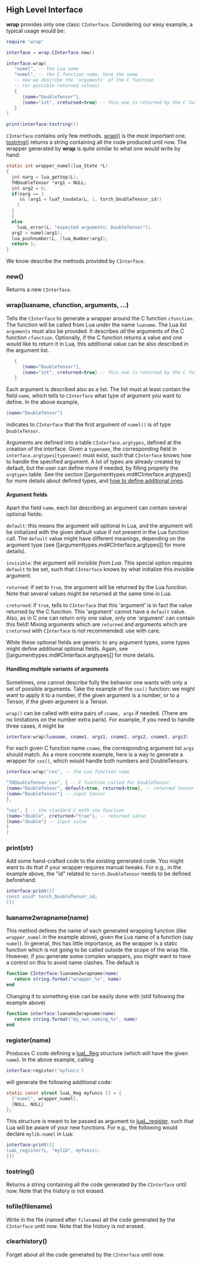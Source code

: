 ## High Level Interface ##

__wrap__ provides only one class: `CInterface`. Considering our easy example, a typical usage
would be:
```lua
require 'wrap'

interface = wrap.CInterface.new()

interface:wrap(
   "numel", -- the Lua name
   "numel", -- the C function name, here the same
   -- now we describe the 'arguments' of the C function
   -- (or possible returned values)
   {
      {name="DoubleTensor"},
      {name="int", creturned=true} -- this one is returned by the C function
   }
)

print(interface:tostring())
```
`CInterface` contains only few methods. [wrap()](highlevelinterface.md#CInterface.wrap) is
the most important one. [tostring()](highlevelinterface.md#CInterface.tostring) returns a
string containing all the code produced until now.  The wrapper generated
by __wrap__ is quite similar to what one would write by hand:
```c
static int wrapper_numel(lua_State *L)
{
  int narg = lua_gettop(L);
  THDoubleTensor *arg1 = NULL;
  int arg2 = 0;
  if(narg == 1
     && (arg1 = luaT_toudata(L, 1, torch_DoubleTensor_id))
    )
  {
  }
  else
    luaL_error(L, "expected arguments: DoubleTensor");
  arg2 = numel(arg1);
  lua_pushnumber(L, (lua_Number)arg2);
  return 1;
}
```

We know describe the methods provided by `CInterface`.

<a name="CInterface.new"></a>
### new() ###

Returns a new `CInterface`.

<a name="CInterface.wrap"></a>
### wrap(luaname, cfunction, arguments, ...) ###

Tells the `CInterface` to generate a wrapper around the C function
`cfunction`. The function will be called from Lua under the name
`luaname`. The Lua _list_ `arguments` must also be provided. It
describes _all_ the arguments of the C function `cfunction`.
Optionally, if the C function returns a value and one would like to return
it in Lua, this additional value can be also described in the argument
list.
```lua
   {
      {name="DoubleTensor"},
      {name="int", creturned=true} -- this one is returned by the C function
   }
```

Each argument is described also as a list. The list must at least contain
the field `name`, which tells to `CInterface` what type of argument you
want to define. In the above example,
```lua
{name="DoubleTensor"}
```
indicates to `CInterface` that the first argument of `numel()` is of type `DoubleTensor`.

Arguments are defined into a table `CInterface.argtypes`, defined at the
creation of the interface.  Given a `typename`, the corresponding field
in `interface.argtypes[typename]` must exist, such that `CInterface`
knows how to handle the specified argument. A lot of types are already
created by default, but the user can define more if needed, by filling
properly the `argtypes` table. See the section [[argumenttypes.md#CInterface.argtypes]]
for more details about defined types, and
[how to define additional ones](usertypes.md#CInterface.userargtypes).

#### Argument fields ####

Apart the field `name`, each list describing an argument can contain several optional fields:

`default`: this means the argument will optional in Lua, and the argument will be initialized
with the given default value if not present in the Lua function call. The `default` value might
have different meanings, depending on the argument type (see [[argumenttypes.md#CInterface.argtypes]] for more details).

`invisible`: the argument will invisible _from Lua_. This special option requires `default` to be set,
such that `CInterface` knows by what initialize this invisible argument.

`returned`: if set to `true`, the argument will be returned by the Lua function. Note that several
values might be returned at the same time in Lua.

`creturned`: if `true`, tells to `CInterface` that this 'argument' is
in fact the value returned by the C function.  This 'argument' cannot have
a `default` value. Also, as in C one can return only one value, only one
'argument' can contain this field! Mixing arguments which are `returned`
and arguments which are `creturned` with `CInterface` is not
recommended: use with care.

While these optional fields are generic to any argument types, some types might define additional optional fields.
Again, see [[argumenttypes.md#CInterface.argtypes]] for more details.

#### Handling multiple variants of arguments ####

Sometimes, one cannot describe fully the behavior one wants with only a set of possible arguments.
Take the example of the `cos()` function: we might want to apply it to a number, if the given argument
is a number, or to a Tensor, if the given argument is a Tensor.

`wrap()` can be called with extra pairs of `cname, args` if needed. (There are no limitations on the number extra paris).
For example, if you need to handle three cases, it might be
```lua
interface:wrap(luaname, cname1, args1, cname2, args2, cname3, args3)
```
For each given C function name `cname`, the corresponding argument list `args` should match.
As a more concrete example, here is a way to generate a wrapper for `cos()`, which would handle both numbers
and DoubleTensors.
```lua
interface:wrap("cos", -- the Lua function name

"THDoubleTensor_cos", { -- C function called for DoubleTensor
{name="DoubleTensor", default=true, returned=true}, -- returned tensor (if not present, we create an empty tensor)
{name="DoubleTensor"} -- input tensor
},

"cos", { -- the standard C math cos function
{name="double", creturned="true"}, -- returned value
{name="double"} -- input value
}
)
```

<a name="CInterface.print"></a>
### print(str) ###

Add some hand-crafted code to the existing generated code. You might want to do that if your wrapper
requires manual tweaks. For e.g., in the example above, the "id" related to `torch.DoubleTensor`
needs to be defined beforehand:
```lua
interface:print([[
const void* torch_DoubleTensor_id;
]])
```

<a name="CInterface.luaname2wrapname"></a>
### luaname2wrapname(name) ###

This method defines the name of each generated wrapping function (like
`wrapper_numel` in the example above), given the Lua name of a function
(say `numel`). In general, this has little importance, as the wrapper is
a static function which is not going to be called outside the scope of the
wrap file. However, if you generate some complex wrappers, you might want
to have a control on this to avoid name clashes. The default is
```lua
function CInterface:luaname2wrapname(name)
   return string.format("wrapper_%s", name)
end
```
Changing it to something else can be easily done with (still following the example above)
```lua
function interface:luaname2wrapname(name)
   return string.format("my_own_naming_%s", name)
end
```

### register(name) ###

Produces C code defining a
[luaL_Reg](http://www.lua.org/manual/5.1/manual.html#luaL_Reg) structure
(which will have the given `name`). In the above example, calling
```lua
interface:register('myfuncs')
```
will generate the following additional code:
```c
static const struct luaL_Reg myfuncs [] = {
  {"numel", wrapper_numel},
  {NULL, NULL}
};
```

This structure is meant to be passed as argument to
[luaL_register](http://www.lua.org/manual/5.1/manual.html#luaL_register),
such that Lua will be aware of your new functions. For e.g., the following
would declare `mylib.numel` in Lua:
```lua
interface:print([[
luaL_register(L, "mylib", myfuncs);
]])
```

<a name="CInterface.tostring"></a>
### tostring() ###

Returns a string containing all the code generated by the `CInterface`
until now. Note that the history is not erased.

<a name="CInterface.tofile"></a>
### tofile(filename) ###

Write in the file (named after `filename`) all the code generated by the
`CInterface` until now. Note that the history is not erased.

<a name="CInterface.clearhhistory"></a>
### clearhistory() ###

Forget about all the code generated by the `CInterface` until now.

